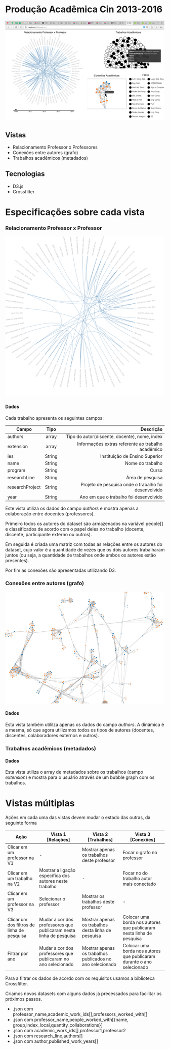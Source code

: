 # Produção Acadêmica Cin 2013-2016

![alt tag](Preview-01.png)

## Vistas
* Relacionamento Professor x Professores
* Conexões entre autores (grafo)
* Trabalhos acadêmicos (metadados)

## Tecnologias
* D3.js
* Crossfilter

# Especificações sobre cada vista
### Relacionamento Professor x Professor
![alt tag](edges.png)
#### Dados
Cada trabalho apresenta os seguintes campos:

| Campo       | Tipo          | Descrição  |
| ------------- |:-------------:| -----:|
| authors     | array | Tipo do autor(discente, docente), nome, index|
| extension     | array      |   Informações extras referente ao trabalho acadêmico |
| ies | String     |    Instituição de Ensino Superior |
| name | String     |    Nome do trabalho |
| program | String     |    Curso |
| researchLine | String     |    Área de pesquisa |
| researchProject | String     |    Projeto de pesquisa onde o trabalho foi desenvolvido |
| year | String     |    Ano em que o trabalho foi desenvolvido |

Este vista utiliza os dados do campo *authors* e mostra apenas a colaboração entre docentes (professores).


Primeiro todos os autores do dataset são armazenados na variável people[] e classificados de acordo com o papel deles no trabalho (docente, discente, participante externo ou outros).


Em seguida é criada uma matriz com todas as relações entre os autores do dataset, cujo valor é a quantidade de vezes que os dois autores trabalharam juntos (ou seja, a quantidade de trabalhos onde ambos os autores estão presentes).

Por fim as conexões são apresentadas utilizando D3.

### Conexões entre autores (grafo)
![alt tag](graph.png)
#### Dados
Esta vista também utililza apenas os dados do campo *authors*. A dinâmica é a mesma, só que agora utilizamos todos os tipos de autores (docentes, discentes, colaboradores externos e outros).

### Trabalhos acadêmicos (metadados)
#### Dados

Esta vista utiliza o array de metadados sobre os trabalhos (campo *extension*) e mostra para o usuário através de um bubble graph com os trabalhos.

# Vistas múltiplas

Ações em cada uma das vistas devem mudar o estado das outras, da seguinte forma

|  Ação |  Vista 1 [Relações] |  Vista 2 [Trabalhos] |  Vista 3 [Conexões] |
|---|---|---|---|
| Clicar em um professor na V1  |  - | Mostrar apenas os trabalhos deste professor  |  Focar o grafo no professor|
| Clicar em um trabalho na V2  | Mostrar a ligação específica dos autores neste trabalho  | -  | Focar no do trabalho autor mais conectado  |
| Clicar em um professor na V3  | Selecionar o professor  |  Mostrar os trabalhos deste professor | -  |
| Clicar um dos filtros de linha de pesquisa | Mudar a cor dos professores que publicaram nesta linha de pesquisa |  Mostrar apenas os trabalhos desta linha de pesquisa | Colocar uma borda nos autores que publicaram nesta linha de pesquisa |
| Filtrar por ano  | Mudar a cor dos professores que publicaram no ano selecionado  |  Mostrar apenas os trabalhos publicados no ano selecionado | Colocar uma borda nos autores que publicaram durante o ano selecionado |

Para a filtrar os dados de acordo com os requisitos usamos a biblioteca Crossfilter.

Criamos novos datasets com alguns dados já precessados para facilitar os próximos passos.
* .json com professor_name,academic_work_ids[],professors_worked_with[]
* .json com professor_name,people_worked_with[{name, group,index_local,quantity_collaborations}]
* .json com academic_work_ids[],professor1,professor2
* .json com research_line,authors[]
* .json com author,published_work_years[]
